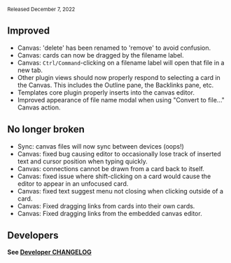 <small>Released December 7, 2022</small>

## Improved

- Canvas: 'delete' has been renamed to 'remove' to avoid confusion.
- Canvas: cards can now be dragged by the filename label.
- Canvas: `Ctrl/Command`-clicking on a filename label will open that file in a new tab.
- Other plugin views should now properly respond to selecting a card in the Canvas. This includes the Outline pane, the Backlinks pane, etc.
- Templates core plugin properly inserts into the canvas editor.
- Improved appearance of file name modal when using "Convert to file..." Canvas action.

## No longer broken  

- Sync: canvas files will now sync between devices (oops!)
- Canvas: fixed bug causing editor to occasionally lose track of inserted text and cursor position when typing quickly.
- Canvas: connections cannot be drawn from a card back to itself.
- Canvas: fixed issue where shift-clicking on a card would cause the editor to appear in an unfocused card.
- Canvas: fixed text suggest menu not closing when clicking outside of a card.
- Canvas: Fixed dragging links from cards into their own cards.
- Canvas: Fixed dragging links from the embedded canvas editor.

## Developers

__See [Developer CHANGELOG](https://github.com/obsidianmd/obsidian-api/blob/master/CHANGELOG.md#1-1-1)__
